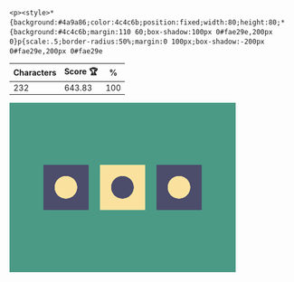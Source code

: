 `<p><style>*{background:#4a9a86;color:4c4c6b;position:fixed;width:80;height:80;*{background:#4c4c6b;margin:110 60;box-shadow:100px 0#fae29e,200px 0}p{scale:.5;border-radius:50%;margin:0 100px;box-shadow:-200px 0#fae29e,200px 0#fae29e`

| Characters | Score 🏆 | %   |
| ---------- | -------- | --- |
| 232        | 643.83   | 100 |

![](/2025/Jan2025/07/20250107.png)
